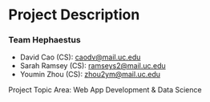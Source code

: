 # Project Description

### Team Hephaestus
- David Cao (CS): caodv@mail.uc.edu
- Sarah Ramsey (CS): ramseys2@mail.uc.edu
- Youmin Zhou (CS): zhou2ym@mail.uc.edu

Project Topic Area: Web App Development & Data Science
